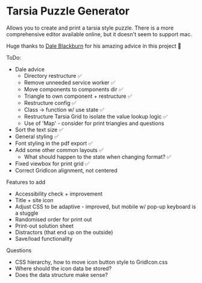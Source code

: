 # Tarsia Puzzle Generator

Allows you to create and print a tarsia style puzzle.
There is a more comprehensive editor available online, but it doesn't seem to support mac.

Huge thanks to [Dale Blackburn](https://github.com/dakebl) for his amazing advice in this project 💛

ToDo:
- Dale advice
  - Directory restructure ✅
  - Remove unneeded service worker ✅
  - Move components to components dir ✅
  - Triangle to own component + restructure ✅
  - Restructure config ✅
  - Class -> function w/ use state ✅
  - Restructure Tarsia Grid to isolate the value lookup logic ✅
  - Use of 'Map' - consider for print triangles and questions
- Sort the text size ✅
- General styling ✅
- Font styling in the pdf export ✅
- Add some other common layouts ✅
  - What should happen to the state when changing format? ✅
- Fixed viewbox for print grid ✅
- Correct GridIcon alignment, not centered

Features to add
- Accessibility check + improvement
- Title + site icon
- Adjust CSS to be adaptive - improved, but mobile w/ pop-up keyboard is a stuggle
- Randomised order for print out
- Print-out solution sheet
- Distractors (that end up on the outside)
- Save/load functionality

Questions
- CSS hierarchy, how to move icon button style to GridIcon.css
- Where should the icon data be stored?
- Does the data structure make sense?